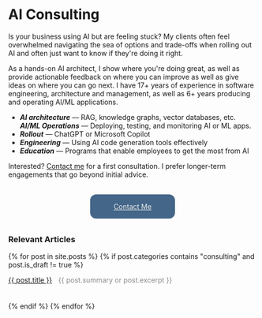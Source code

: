 # AI Consulting

Is your business using AI but are feeling stuck? My clients often feel overwhelmed navigating the sea of options
and trade-offs when rolling out AI and often just want to know if they're doing it right. 

As a hands-on AI architect, I show where you're doing great, as well as provide actionable feedback
on where you can improve as well as give ideas on where you can go next. I have 17+ years of experience
in software engineering, architecture and management, as well as 6+ years producing and operating AI/ML applications.

* _**AI architecture**_ — RAG, knowledge graphs, vector databases, etc.
  _**AI/ML Operations**_ — Deploying, testing, and monitoring AI or ML apps.
* _**Rollout**_ — ChatGPT or Microsoft Copilot
* _**Engineering**_ — Using AI code generation tools effectively
* _**Education**_ — Programs that enable employees to get the most from AI


Interested? [Contact me](/contact) for a first consultation. I prefer longer-term engagements
that go beyond initial advice.

<a href="/contact" class="contact">Contact Me</a>


### Relevant Articles
{% for post in site.posts %}
  {% if post.categories contains "consulting" and post.is_draft != true %}
<div class="post-item"><a href="{{ post.url }}" class="title">{{ post.title }}</a> <div class="excerpt">{{ post.summary or post.excerpt }}</div></div>
  {% endif %}
{% endfor %}


<style>
.post-item {
  padding: 0 0 4ch;
  margin: 0;
}
.post-item .title {
  padding-bottom: 0;
  margin-bottom: 0;
  display: inline;
}
.post-item .excerpt {
  color: #888;
  padding: 0 1ch;
  margin-top: 0;
  display: inline;
}


table {
  border-collapse: separate;
  border-spacing: 0;
  border-radius: 0.75rem;
  background-color: #eeeeee;
  margin: 1rem 0rem;
  overflow: hidden;
}
table thead {
  display: none;
}
table tr td:first-child {
  background-color: #ddeeff;
  font-style: italic;
}
table td {
  padding: 1rem;
}
.contact {
  color: #eeeeee;
  background-color: #446688;
  border-collapse: separate;
  border-spacing: 0;
  border-radius: 0.75rem;
  margin: 2rem 1rem;
  padding: 1rem 3rem;
  overflow: hidden;

  /* idk it's ChatGPT magic to make it centered */
  display: block;
  width: max-content;
  margin-left: auto;
  margin-right: auto;
}
.contact:hover {
  text-decoration: none;
  color: #eeeeee;
}
</style>
